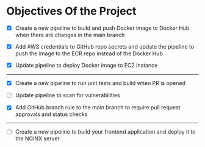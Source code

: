 # Objectives Of the Project

- [x] ⁠Create a new pipeline to build and push Docker image to Docker Hub when there are changes in the main branch

- [x] ⁠Add AWS credentials to GitHub repo secrets and update the pipeline to push the image to the ECR repo instead of the Docker Hub

- [x] ⁠Update pipeline to deploy Docker image to EC2 instance

---

- [x] ⁠Create a new pipeline to run unit tests and build when PR is opened

- [ ] ⁠Update pipeline to scan for vulnerabilities

- [x] Add GitHub branch rule to the main branch to require pull request approvals and status checks

---

- [ ] Create a new pipeline to build your frontend application and deploy it to the NGINX server
